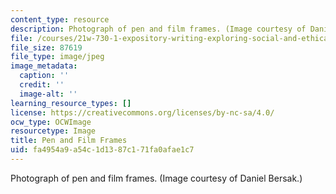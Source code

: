 ```yaml
---
content_type: resource
description: Photograph of pen and film frames. (Image courtesy of Daniel Bersak.)
file: /courses/21w-730-1-expository-writing-exploring-social-and-ethical-issues-through-film-and-print-fall-2002/fa4954a9a54c1d1387c171fa0afae1c7_CHP_Pen_Film1jpe.jpg
file_size: 87619
file_type: image/jpeg
image_metadata:
  caption: ''
  credit: ''
  image-alt: ''
learning_resource_types: []
license: https://creativecommons.org/licenses/by-nc-sa/4.0/
ocw_type: OCWImage
resourcetype: Image
title: Pen and Film Frames
uid: fa4954a9-a54c-1d13-87c1-71fa0afae1c7
---
```

Photograph of pen and film frames. (Image courtesy of Daniel Bersak.)
